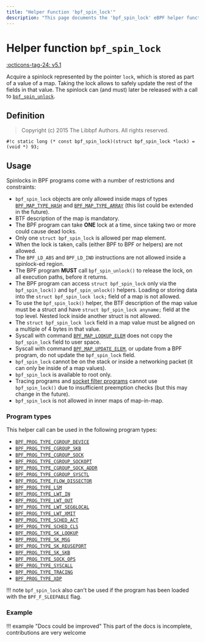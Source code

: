 ```yaml
---
title: "Helper Function 'bpf_spin_lock'"
description: "This page documents the 'bpf_spin_lock' eBPF helper function, including its definition, usage, program types that can use it, and examples."
---
```

# Helper function `bpf_spin_lock`

<!-- [FEATURE_TAG](bpf_spin_lock) -->
[:octicons-tag-24: v5.1](https://github.com/torvalds/linux/commit/d83525ca62cf8ebe3271d14c36fb900c294274a2)
<!-- [/FEATURE_TAG] -->

Acquire a spinlock represented by the pointer `lock`, which is
stored as part of a value of a map. Taking the lock allows to
safely update the rest of the fields in that value. The
spinlock can (and must) later be released with a call to
[`bpf_spin_unlock`](bpf_spin_unlock.md).

## Definition

> Copyright (c) 2015 The Libbpf Authors. All rights reserved.


`#!c static long (* const bpf_spin_lock)(struct bpf_spin_lock *lock) = (void *) 93;`

## Usage

Spinlocks in BPF programs come with a number of restrictions
and constraints:

* `bpf_spin_lock` objects are only allowed inside maps of types [`BPF_MAP_TYPE_HASH`](../map-type/BPF_MAP_TYPE_HASH.md) and [`BPF_MAP_TYPE_ARRAY`](../map-type/BPF_MAP_TYPE_ARRAY.md) (this list could be extended in the future).
* BTF description of the map is mandatory.
* The BPF program can take **ONE** lock at a time, since taking two
or more could cause dead locks.
* Only one `struct bpf_spin_lock` is allowed per map element.
* When the lock is taken, calls (either BPF to BPF or helpers) are not allowed.
* The `BPF_LD_ABS` and `BPF_LD_IND` instructions are not allowed inside a spinlock-ed region.
* The BPF program **MUST** call `bpf_spin_unlock()` to release the lock, on all execution paths, before it returns.
* The BPF program can access `struct bpf_spin_lock` only via the `bpf_spin_lock()` and `bpf_spin_unlock()` helpers. Loading or storing data into the `struct bpf_spin_lock lock;` field of a map is not allowed.
* To use the `bpf_spin_lock()` helper, the BTF description of the map value must be a struct and have `struct bpf_spin_lock anyname;` field at the top level. Nested lock inside another struct is not allowed.
* The `struct bpf_spin_lock lock` field in a map value must be aligned on a multiple of 4 bytes in that value.
* Syscall with command [`BPF_MAP_LOOKUP_ELEM`](../syscall/BPF_MAP_LOOKUP_ELEM.md) does not copy the `bpf_spin_lock` field to user space.
* Syscall with command [`BPF_MAP_UPDATE_ELEM`](../syscall/BPF_MAP_UPDATE_ELEM.md), or update from a BPF program, do not update the `bpf_spin_lock` field.
* `bpf_spin_lock` cannot be on the stack or inside a networking packet (it can only be inside of a map values).
* `bpf_spin_lock` is available to root only.
* Tracing programs and [socket filter programs](../program-type/BPF_PROG_TYPE_SOCKET_FILTER.md) cannot use `bpf_spin_lock()` due to insufficient preemption checks (but this may change in the future).
* `bpf_spin_lock` is not allowed in inner maps of map-in-map.

### Program types

This helper call can be used in the following program types:

<!-- TODO use generated list as soon as we can exclude functions from inherited groups -->
 * [`BPF_PROG_TYPE_CGROUP_DEVICE`](../program-type/BPF_PROG_TYPE_CGROUP_DEVICE.md)
 * [`BPF_PROG_TYPE_CGROUP_SKB`](../program-type/BPF_PROG_TYPE_CGROUP_SKB.md)
 * [`BPF_PROG_TYPE_CGROUP_SOCK`](../program-type/BPF_PROG_TYPE_CGROUP_SOCK.md)
 * [`BPF_PROG_TYPE_CGROUP_SOCKOPT`](../program-type/BPF_PROG_TYPE_CGROUP_SOCKOPT.md)
 * [`BPF_PROG_TYPE_CGROUP_SOCK_ADDR`](../program-type/BPF_PROG_TYPE_CGROUP_SOCK_ADDR.md)
 * [`BPF_PROG_TYPE_CGROUP_SYSCTL`](../program-type/BPF_PROG_TYPE_CGROUP_SYSCTL.md)
 * [`BPF_PROG_TYPE_FLOW_DISSECTOR`](../program-type/BPF_PROG_TYPE_FLOW_DISSECTOR.md)
 * [`BPF_PROG_TYPE_LSM`](../program-type/BPF_PROG_TYPE_LSM.md)
 * [`BPF_PROG_TYPE_LWT_IN`](../program-type/BPF_PROG_TYPE_LWT_IN.md)
 * [`BPF_PROG_TYPE_LWT_OUT`](../program-type/BPF_PROG_TYPE_LWT_OUT.md)
 * [`BPF_PROG_TYPE_LWT_SEG6LOCAL`](../program-type/BPF_PROG_TYPE_LWT_SEG6LOCAL.md)
 * [`BPF_PROG_TYPE_LWT_XMIT`](../program-type/BPF_PROG_TYPE_LWT_XMIT.md)
 * [`BPF_PROG_TYPE_SCHED_ACT`](../program-type/BPF_PROG_TYPE_SCHED_ACT.md)
 * [`BPF_PROG_TYPE_SCHED_CLS`](../program-type/BPF_PROG_TYPE_SCHED_CLS.md)
 * [`BPF_PROG_TYPE_SK_LOOKUP`](../program-type/BPF_PROG_TYPE_SK_LOOKUP.md)
 * [`BPF_PROG_TYPE_SK_MSG`](../program-type/BPF_PROG_TYPE_SK_MSG.md)
 * [`BPF_PROG_TYPE_SK_REUSEPORT`](../program-type/BPF_PROG_TYPE_SK_REUSEPORT.md)
 * [`BPF_PROG_TYPE_SK_SKB`](../program-type/BPF_PROG_TYPE_SK_SKB.md)
 * [`BPF_PROG_TYPE_SOCK_OPS`](../program-type/BPF_PROG_TYPE_SOCK_OPS.md)
 * [`BPF_PROG_TYPE_SYSCALL`](../program-type/BPF_PROG_TYPE_SYSCALL.md)
 * [`BPF_PROG_TYPE_TRACING`](../program-type/BPF_PROG_TYPE_TRACING.md)
 * [`BPF_PROG_TYPE_XDP`](../program-type/BPF_PROG_TYPE_XDP.md)

!!! note
    `bpf_spin_lock` also can't be used if the program has been loaded with the `BPF_F_SLEEPABLE` flag.
    <!-- https://elixir.bootlin.com/linux/v6.1/source/kernel/bpf/verifier.c#L12691 -->


### Example

!!! example "Docs could be improved"
    This part of the docs is incomplete, contributions are very welcome
